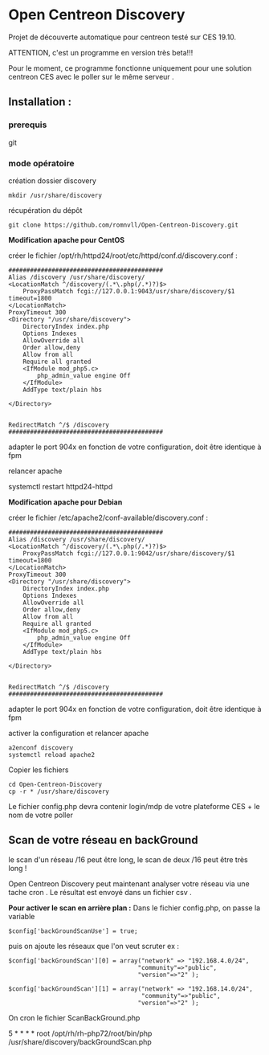 # Open Centreon Discovery
Projet de découverte automatique pour centreon testé sur CES 19.10.

ATTENTION, c'est un programme en version très beta!!!

Pour le moment, ce programme fonctionne uniquement pour une solution centreon CES avec le poller sur le même serveur .

## Installation :

### prerequis

git

### mode opératoire

création dossier discovery

	mkdir /usr/share/discovery

récupération du dépôt

	git clone https://github.com/romnvll/Open-Centreon-Discovery.git

**Modification apache pour CentOS**

créer le fichier /opt/rh/httpd24/root/etc/httpd/conf.d/discovery.conf :

	###########################################
	Alias /discovery /usr/share/discovery/
	<LocationMatch ^/discovery/(.*\.php(/.*)?)$>
   		ProxyPassMatch fcgi://127.0.0.1:9043/usr/share/discovery/$1 timeout=1800
	</LocationMatch>
	ProxyTimeout 300
	<Directory "/usr/share/discovery">
    	DirectoryIndex index.php
    	Options Indexes
    	AllowOverride all
    	Order allow,deny
    	Allow from all
    	Require all granted
    	<IfModule mod_php5.c>
        	php_admin_value engine Off
    	</IfModule>
    	AddType text/plain hbs

	</Directory>


	RedirectMatch ^/$ /discovery
	###########################################

adapter le port 904x en fonction de votre configuration, doit être identique à fpm

relancer apache

systemctl restart httpd24-httpd

**Modification apache pour Debian**

créer le fichier /etc/apache2/conf-available/discovery.conf :

	###########################################
	Alias /discovery /usr/share/discovery/
	<LocationMatch ^/discovery/(.*\.php(/.*)?)$>
   		ProxyPassMatch fcgi://127.0.0.1:9042/usr/share/discovery/$1 timeout=1800
	</LocationMatch>
	ProxyTimeout 300
	<Directory "/usr/share/discovery">
    	DirectoryIndex index.php
    	Options Indexes
    	AllowOverride all
    	Order allow,deny
    	Allow from all
    	Require all granted
    	<IfModule mod_php5.c>
        	php_admin_value engine Off
    	</IfModule>
    	AddType text/plain hbs

	</Directory>


	RedirectMatch ^/$ /discovery
	###########################################

adapter le port 904x en fonction de votre configuration, doit être identique à fpm

activer la configuration et relancer apache

	a2enconf discovery
	systemctl reload apache2

Copier les fichiers 

	cd Open-Centreon-Discovery
	cp -r * /usr/share/discovery

Le fichier config.php devra contenir login/mdp de votre plateforme CES + le nom de votre poller 


## Scan de votre réseau en backGround
le scan d'un réseau /16 peut être long, le scan de deux /16 peut être très long !

Open Centreon Discovery peut maintenant analyser votre réseau via une tache cron .
Le résultat est envoyé dans un fichier csv .

**Pour activer le scan en arrière plan :**
Dans le fichier config.php, on passe la variable 
```
$config['backGroundScanUse'] = true;

```

puis on ajoute les réseaux que l'on veut scruter ex :

```
$config['backGroundScan'][0] = array("network" => "192.168.4.0/24",
                                    "community"=>"public",
                                    "version"=>"2" );

$config['backGroundScan'][1] = array("network" => "192.168.14.0/24",
                                     "community"=>"public",
                                    "version"=>"2" );
```

On cron le fichier ScanBackGround.php

  5  *  *  *  * root /opt/rh/rh-php72/root/bin/php /usr/share/discovery/backGroundScan.php




